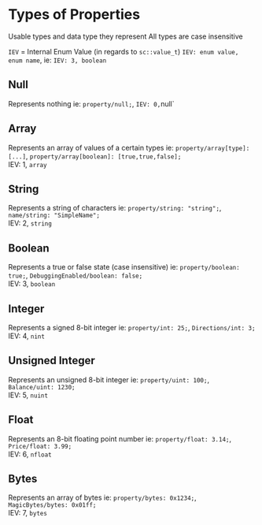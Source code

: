 # Types of Properties
Usable types and data type they represent
All types are case insensitive

`IEV` = Internal Enum Value (in regards to `sc::value_t`)
`IEV: enum value, enum name`, ie: `IEV: 3, boolean`

## Null
Represents nothing
ie: `property/null;`, `
IEV: 0, `null`

## Array
Represents an array of values of a certain types
ie: `property/array[type]: [...]`, `property/array[boolean]: [true,true,false];`<br/>
IEV: 1, `array`<br/>

## String
Represents a string of characters
ie: `property/string: "string";`, `name/string: "SimpleName";`<br/>
IEV: 2, `string`<br/>

## Boolean
Represents a true or false state (case insensitive)
ie: `property/boolean: true;`, `DebuggingEnabled/boolean: false;`<br/>
IEV: 3, `boolean`<br/>

## Integer
Represents a signed 8-bit integer
ie: `property/int: 25;`, `Directions/int: 3;`<br/>
IEV: 4, `nint`<br/>

## Unsigned Integer
Represents an unsigned 8-bit integer
ie: `property/uint: 100;`, `Balance/uint: 1230;`<br/>
IEV: 5, `nuint`<br/>

## Float
Represents an 8-bit floating point number
ie: `property/float: 3.14;`, `Price/float: 3.99;`<br/>
IEV: 6, `nfloat`<br/>

## Bytes
Represents an array of bytes
ie: `property/bytes: 0x1234;`, `MagicBytes/bytes: 0x01ff;`<br/>
IEV: 7, `bytes`<br/>